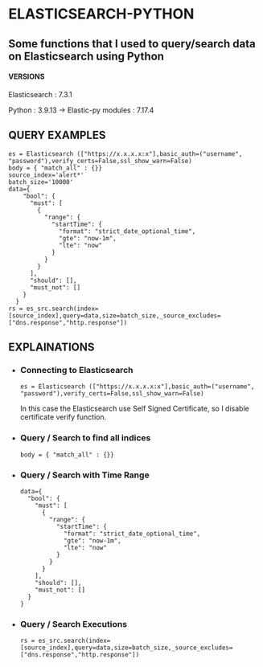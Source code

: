 # ELASTICSEARCH-PYTHON

## Some functions that I used to query/search data on Elasticsearch using Python

#### VERSIONS
Elasticsearch : 7.3.1

Python        : 3.9.13 -> Elastic-py modules : 7.17.4

## QUERY EXAMPLES

  ```
  es = Elasticsearch (["https://x.x.x.x:x"],basic_auth=("username", "password"),verify_certs=False,ssl_show_warn=False)
  body = { "match_all" : {}}
  source_index='alert*'
  batch_size='10000'
  data={
      "bool": {
        "must": [
          {
            "range": {
              "startTime": {
                "format": "strict_date_optional_time",
                "gte": "now-1m",
                "lte": "now"
              }
            }
          }
        ],
        "should": [],
        "must_not": []
      }
    }
  rs = es_src.search(index=[source_index],query=data,size=batch_size,_source_excludes=["dns.response","http.response"])
  ```

## EXPLAINATIONS

- ### Connecting to Elasticsearch
  ```
  es = Elasticsearch (["https://x.x.x.x:x"],basic_auth=("username", "password"),verify_certs=False,ssl_show_warn=False)
  ```
  In this case the Elasticsearch use Self Signed Certificate, so I disable certificate verify function.

- ### Query / Search to find all indices
  ```
  body = { "match_all" : {}}
  ```

- ### Query / Search with Time Range
  ```
  data={
    "bool": {
      "must": [
        {
          "range": {
            "startTime": {
              "format": "strict_date_optional_time",
              "gte": "now-1m",
              "lte": "now"
            }
          }
        }
      ],
      "should": [],
      "must_not": []
    }
  }
  ```
- ### Query / Search Executions
  ```
  rs = es_src.search(index=[source_index],query=data,size=batch_size,_source_excludes=["dns.response","http.response"])
  ```
